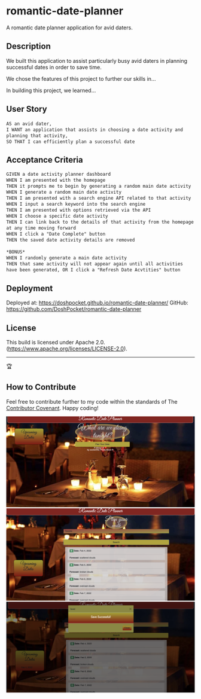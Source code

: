 # romantic-date-planner
 A romantic date planner application for avid daters.

## Description

We built this application to assist particularly busy avid daters in planning successful dates in order to save time. 

We chose the features of this project to further our skills in...

In building this project, we learned...

## User Story

```
AS an avid dater,
I WANT an application that assists in choosing a date activity and planning that activity,
SO THAT I can efficiently plan a successful date
```

## Acceptance Criteria

```
GIVEN a date activity planner dashboard
WHEN I am presented with the homepage
THEN it prompts me to begin by generating a random main date activity
WHEN I generate a random main date activity
THEN I am presented with a search engine API related to that activity
WHEN I input a search keyword into the search engine
THEN I am presented with options retrieved via the API
WHEN I choose a specific date activity
THEN I can link back to the details of that activity from the homepage at any time moving forward
WHEN I click a "Date Complete" button
THEN the saved date activity details are removed

*BONUS*
WHEN I randomly generate a main date activity
THEN that same activity will not appear again until all activities have been generated, OR I click a "Refresh Date Acvtities" button
```

## Deployment

Deployed at: https://doshpocket.github.io/romantic-date-planner/
GitHub: https://github.com/DoshPocket/romantic-date-planner

## License
This build is licensed under Apache 2.0. (https://www.apache.org/licenses/LICENSE-2.0).

---
🏆 
## How to Contribute
Feel free to contribute further to my code within the standards of The [Contributor Covenant](https://www.contributor-covenant.org/). Happy coding!

![Romantic Date Planner Homepage](./assets/images/mainpage.png)
![Romantic Date Planner Homepage](./assets/images/dropdown.png)
![Romantic Date Planner Homepage](./assets/images/modal.png)
